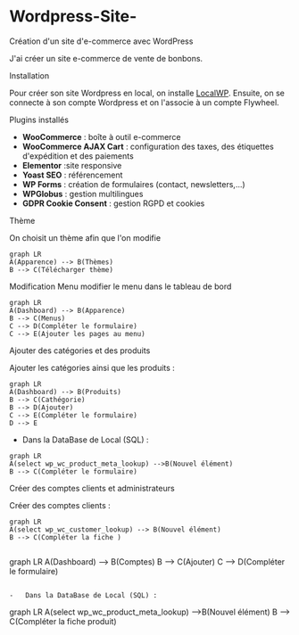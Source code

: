 # Wordpress-Site-

Création d'un site d'e-commerce avec WordPress

J'ai créer un site e-commerce de vente de bonbons.

Installation

Pour créer son site Wordpress en local, on installe  [LocalWP](https://localwp.com/). Ensuite, on se connecte à son compte Wordpress et on l'associe à un compte Flywheel.

Plugins installés

-   **WooCommerce**  : boîte à outil e-commerce
-   **WooCommerce AJAX Cart** : configuration des taxes, des étiquettes d'expédition et des paiements
-   **Elementor** :site responsive
-   **Yoast SEO**  : référencement
-   **WP Forms**  : création de formulaires (contact, newsletters,...)
-   **WPGlobus** : gestion multilingues
-   **GDPR Cookie Consent**  : gestion RGPD et cookies

Thème

On choisit un thème afin que l'on modifie

```
graph LR
A(Apparence) --> B(Thèmes)
B --> C(Télécharger thème)

```

Modification Menu
modifier le menu dans le tableau de bord

```
graph LR
A(Dashboard) --> B(Apparence)
B --> C(Menus)
C --> D(Compléter le formulaire)
C --> E(Ajouter les pages au menu)

```

Ajouter des catégories et des produits

Ajouter les catégories ainsi que les produits :
```
graph LR
A(Dashboard) --> B(Produits)
B --> C(Cathégorie)
B --> D(Ajouter)
C --> E(Compléter le formulaire)
D --> E

```

-   Dans la DataBase de Local (SQL) :

```
graph LR
A(select wp_wc_product_meta_lookup) -->B(Nouvel élément)
B --> C(Compléter le formulaire)

```

Créer des comptes clients et administrateurs

Créer des comptes clients :

```
graph LR
A(select wp_wc_customer_lookup) --> B(Nouvel élément)
B --> C(Compléter la fiche )


```
graph LR
A(Dashboard) --> B(Comptes)
B --> C(Ajouter)
C --> D(Compléter le formulaire)

```

-   Dans la DataBase de Local (SQL) :

```
graph LR
A(select wp_wc_product_meta_lookup) -->B(Nouvel élément)
B --> C(Compléter la fiche produit)
